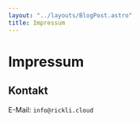 ```yaml
---
layout: "../layouts/BlogPost.astro"
title: Impressum
---
```


# Impressum

## Kontakt

E-Mail: `info@rickli.cloud`
